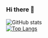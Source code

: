 ### Hi there 👋

![GitHub stats](https://github-readme-stats.vercel.app/api?username=bhaktibhatt&show_icons=true&theme=tokyonight&hide_border=true)
<br>
[![Top Langs](https://github-readme-stats.vercel.app/api/top-langs/?username=anuraghazra&hide_border=true&layout=compact&theme=tokyonight)](https://github.com/anuraghazra/github-readme-stats)

